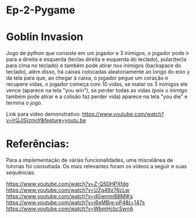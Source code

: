 # Ep-2-Pygame
# Goblin Invasion
Jogo de python que consiste em um jogador e 3 inimigos, o jogador pode ir para a direita e esquerda (teclas direita e esquerda do  teclado), pular(tecla para cima no  teclado) e também pode atirar nos inimigos (backspace do teclado), além disso, há caixas colocadas aleatoriamente ao longo do eixo y da tela para que, ao chegar à caixa, o jogador pegue um coração e recupere vidas, o jogador começa com 10 vidas, se matar os 3 inimigos ele vence (aparece na tela "you win"), se perder todas as vidas (pois o inimigo também pode atirar e a colisão faz perder vida) aparece na tela "you die" e termina o jogo.

Link para vídeo demonstrativo:
 https://www.youtube.com/watch?v=lrQJlSjzmoY&feature=youtu.be

# Referências:
Para a implementação de várias funcionalidades, uma miscelânea de tutorias foi consultada. Os mais relevantes foram os vídeos a seguir e suas sequências: 

https://www.youtube.com/watch?v=Z-Q5DHPXfdg
https://www.youtube.com/watch?v=UZg49z76cLw
https://www.youtube.com/watch?v=dGwmmBBMlKs
https://www.youtube.com/watch?v=i6xMBig-pP4&t=147s
https://www.youtube.com/watch?v=WbmHcbcSwnA
